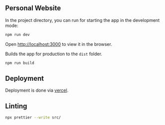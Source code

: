 ## Personal Website

In the project directory, you can run for starting the app in the development mode:

```bash
npm run dev
```
Open [http://localhost:3000](http://localhost:3000) to view it in the browser.

Builds the app for production to the `dist` folder.

```bash
npm run build 
```

## Deployment

Deployment is done via [vercel](https://vercel.com/).


## Linting

```bash
npx prettier --write src/
```
